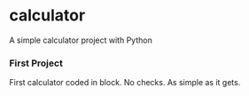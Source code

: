 # calculator
A simple calculator project with Python

### First Project

First calculator coded in block. No checks. As simple as it gets.
